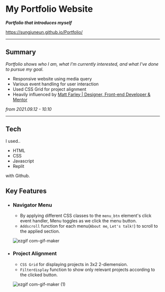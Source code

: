 # My Portfolio Website
***Portfolio that introduces myself***

https://sungjuneun.github.io/Portfolio/

---
## Summary
*Portfolio shows who I am, what I'm currently interested, and what I've done to pursue my goal.*

- Responsive website using media query
- Various event handling for user interaction
- Used CSS Grid for project alignment
- Heavily influenced by [Matt Farley | Designer, Front-end Developer & Mentor](https://mattfarley.ca/)

*from 2021.09.12 - 10.10*

----

## Tech

I used..
- HTML
- CSS 
- Javascript 
- Replit

with Github.

## Key Features

-  ### Navigator Menu
    - By applying different CSS classes to the `menu_btn` element's click event handler, Menu toggles as we click the menu button.
    - `Addscroll` function for each menu(`About me`, `Let's talk!`) to scroll to the applied section.

    ![ezgif com-gif-maker](https://user-images.githubusercontent.com/60536942/139528508-a9a0fc72-6241-432e-9e19-35ccc7ae7786.gif)



- ### Project Alignment
    - `CSS Grid` for displaying projects in 3x2 2-diemension.
    - `Filterdisplay` function to show only relevant projects according to the clicked button.
    
    ![ezgif com-gif-maker (1)](https://user-images.githubusercontent.com/60536942/139528550-205bf2b0-3ffe-4ab3-ba68-9b89a11713b2.gif)



    
    



    



